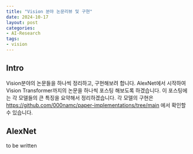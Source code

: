 ```yaml
---
title: "Vision 분야 논문리뷰 및 구현"
date: 2024-10-17
layout: post
categories: 
- AI-Research
tags: 
- vision
---
```




<a id="org1aede52"></a>

## Intro

Vision분야의 논문들을 하나씩 정리하고, 구현해보려 합니다. AlexNet에서 시작하여 Vision Transformer까지의 논문을 하나씩 포스팅 해보도록 하겠습니다. 이 포스팅에는 각 모델들의 큰 특징을 요약해서 정리하겠습니다. 각 모델의 구현은 <https://github.com/000namc/paper-implementations/tree/main> 에서 확인할 수 있습니다.


<a id="org849c0ec"></a>

## AlexNet

to be written
